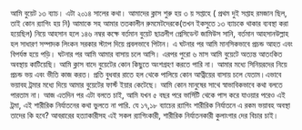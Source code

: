 আমি বুয়েট ১৩ ব্যাচ। এটা ২০১৪ সালের কথা। আমাদের ক্লাস শুরু হয় ৩ য় সপ্তাহে ( প্রথম দুই সপ্তাহ রমজান ছিল, তাই কোন র‍্যাগিং হয় নি) আমাকে সহ আমার ততকালীন রুমমেটদেরকে(তখন ইকসুতে ১৩ ব্যাচকে থাকার ব্যবস্থা করা হয়েছিল) নিয়ে আহসান হলে ১৪৬ নম্বর কক্ষে বর্তমান বুয়েট ছাত্রলীগ প্রেসিডেন্ট জামিউস সানি, বর্তমান আহসানউল্লাহ হল সাধারণ সম্পাদক লিংকন সরকার স্ট্যাপ দিয়ে প্রবলভাবে পিটান। এ ঘটনার পর আমি মানসিকভাবে প্রচন্ড আহত এবং বিপর্যস্ত হয়ে পড়ি। ঘটনার পর আমি আমার বাসায় চলে আসি।  এরপর পুরো ৬ মাস আমি বুয়েটে অত্যন্ত আতংকিত অবস্থায় কাটিয়েছি। আমি ক্লাস বাদে বুয়েটের কোন কিছুতে অংশগ্রহণ করতে পারি না। আমার মধ্যে সিনিয়রদের নিয়ে প্রচন্ড ভয় এবং ভীতি কাজ করত। প্রতি বুধবার রাতে হল থেকে পালিয়ে কোন আত্নীয়ের বাসায় চলে যেতাম।এভাবে ভয়াবহ ট্রমার মধ্যে দিয়ে আমার বুয়েটের ফার্স্ট ইয়ার কেটেছে। আমি কোন মানুষের সাথে স্বাভাবিকভাবে কথা বলতে পারতাম না। আজ এতদিন পর এটা বলতে চাই, আমি যখন ৫ বছর পরে ভার্সিটি থেকে পাস করে যাওয়ার পরেও এই ট্রমা, এই শারীরিক নির্যাতনের কথা ভুলতে না পারি. যে ১৭,১৮ ব্যাচের র‍্যাগিং শারীরিক নির্যাতনে এ রকম ভয়াবহ অবস্থা তাদের কি হবে? আবরারের হত্যাকারীসহ এই সকল র‍্যাগিংকারী, শারীরিক নির্যাতনকারী কুলাংগার দের বিচার চাই।
